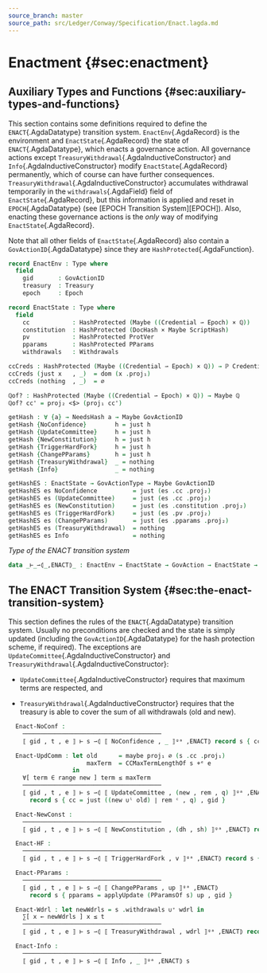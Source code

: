 ```yaml
---
source_branch: master
source_path: src/Ledger/Conway/Specification/Enact.lagda.md
---
```


# Enactment {#sec:enactment}

<!--
```agda
{-# OPTIONS --safe #-}

open import Data.Nat.Properties using (+-0-monoid)
open import Data.Rational using (ℚ)

open import Ledger.Prelude
open import Ledger.Conway.Specification.Gov.Base

module Ledger.Conway.Specification.Enact (gs : _) (open GovStructure gs) where

open import Ledger.Conway.Specification.Gov.Actions gs
```
-->


## Auxiliary Types and Functions {#sec:auxiliary-types-and-functions}

This section contains some definitions required to define the
`ENACT`{.AgdaDatatype} transition system.  `EnactEnv`{.AgdaRecord} is the environment
and `EnactState`{.AgdaRecord} the state of `ENACT`{.AgdaDatatype}, which enacts a
governance action.  All governance actions except
`TreasuryWithdrawal`{.AgdaInductiveConstructor} and
`Info`{.AgdaInductiveConstructor} modify `EnactState`{.AgdaRecord} permanently,
which of course can have further consequences.
`TreasuryWithdrawal`{.AgdaInductiveConstructor} accumulates withdrawal temporarily in
the `withdrawals`{.AgdaField} field of `EnactState`{.AgdaRecord}, but this information
is applied and reset in `EPOCH`{.AgdaDatatype} (see [EPOCH Transition System][EPOCH]).
Also, enacting these governance actions is the *only* way of modifying
`EnactState`{.AgdaRecord}.

Note that all other fields of `EnactState`{.AgdaRecord} also contain a
`GovActionID`{.AgdaDatatype} since they are `HashProtected`{.AgdaFunction}.

```agda
record EnactEnv : Type where
  field
    gid       : GovActionID
    treasury  : Treasury
    epoch     : Epoch

record EnactState : Type where
  field
    cc            : HashProtected (Maybe ((Credential ⇀ Epoch) × ℚ))
    constitution  : HashProtected (DocHash × Maybe ScriptHash)
    pv            : HashProtected ProtVer
    pparams       : HashProtected PParams
    withdrawals   : Withdrawals
```

<!--
```agda
record HasEnactState {a} (A : Type a) : Type a where
  field EnactStateOf : A → EnactState
open HasEnactState ⦃...⦄ public

instance
  HasPParams-EnactState : HasPParams EnactState
  HasPParams-EnactState .PParamsOf = proj₁ ∘ EnactState.pparams

  HasccMaxTermLength-EnactState : HasCCMaxTermLength EnactState
  HasccMaxTermLength-EnactState .CCMaxTermLengthOf = PParams.ccMaxTermLength ∘ PParamsOf

  HasWithdrawals-EnactState : HasWithdrawals EnactState
  HasWithdrawals-EnactState .WithdrawalsOf = EnactState.withdrawals

  unquoteDecl HasCast-EnactEnv = derive-HasCast
    [ (quote EnactEnv , HasCast-EnactEnv) ]

open EnactState
```
-->

```agda
ccCreds : HashProtected (Maybe ((Credential ⇀ Epoch) × ℚ)) → ℙ Credential
ccCreds (just x   , _)  = dom (x .proj₁)
ccCreds (nothing  , _)  = ∅

ℚof? : HashProtected (Maybe ((Credential ⇀ Epoch) × ℚ)) → Maybe ℚ
ℚof? cc' = proj₂ <$> (proj₁ cc')

getHash : ∀ {a} → NeedsHash a → Maybe GovActionID
getHash {NoConfidence}        h = just h
getHash {UpdateCommittee}     h = just h
getHash {NewConstitution}     h = just h
getHash {TriggerHardFork}     h = just h
getHash {ChangePParams}       h = just h
getHash {TreasuryWithdrawal}  _ = nothing
getHash {Info}                _ = nothing

getHashES : EnactState → GovActionType → Maybe GovActionID
getHashES es NoConfidence          = just (es .cc .proj₂)
getHashES es (UpdateCommittee)     = just (es .cc .proj₂)
getHashES es (NewConstitution)     = just (es .constitution .proj₂)
getHashES es (TriggerHardFork)     = just (es .pv .proj₂)
getHashES es (ChangePParams)       = just (es .pparams .proj₂)
getHashES es (TreasuryWithdrawal)  = nothing
getHashES es Info                  = nothing
```

*Type of the ENACT transition system*

```agda
data _⊢_⇀⦇_,ENACT⦈_ : EnactEnv → EnactState → GovAction → EnactState → Type
```

<!--
```agda
private variable
  s : EnactState
  up : PParamsUpdate
  new : Credential ⇀ Epoch
  rem : ℙ Credential
  q : ℚ
  dh : DocHash
  sh : Maybe ScriptHash
  v : ProtVer
  wdrl : Withdrawals
  t : Treasury
  gid : GovActionID
  e : Epoch

instance
  _ = +-0-monoid
```
-->


## The <span class="AgdaDatatype">ENACT</span> Transition System {#sec:the-enact-transition-system}

This section defines the rules of the `ENACT`{.AgdaDatatype} transition system.
Usually no preconditions are checked and the state is simply updated (including the
`GovActionID`{.AgdaDatatype} for the hash protection scheme, if
required).  The exceptions are `UpdateCommittee`{.AgdaInductiveConstructor} and
`TreasuryWithdrawal`{.AgdaInductiveConstructor}:

- `UpdateCommittee`{.AgdaInductiveConstructor} requires that maximum
  terms are respected, and

- `TreasuryWithdrawal`{.AgdaInductiveConstructor} requires that the
  treasury is able to cover the sum of all withdrawals (old and new).

<!--
```agda
open PParams using (ccMaxTermLength)
open EnactState using (cc)
data _⊢_⇀⦇_,ENACT⦈_ where
```
-->

```agda
  Enact-NoConf :
    ───────────────────────────────────────
    ⟦ gid , t , e ⟧ ⊢ s ⇀⦇ ⟦ NoConfidence , _ ⟧ᵍᵃ ,ENACT⦈ record s { cc = nothing , gid }

  Enact-UpdComm : let old      = maybe proj₁ ∅ (s .cc .proj₁)
                      maxTerm  = CCMaxTermLengthOf s +ᵉ e
                  in
    ∀[ term ∈ range new ] term ≤ maxTerm
    ───────────────────────────────────────
    ⟦ gid , t , e ⟧ ⊢ s ⇀⦇ ⟦ UpdateCommittee , (new , rem , q) ⟧ᵍᵃ ,ENACT⦈
      record s { cc = just ((new ∪ˡ old) ∣ rem ᶜ , q) , gid }

  Enact-NewConst :
    ───────────────────────────────────────
    ⟦ gid , t , e ⟧ ⊢ s ⇀⦇ ⟦ NewConstitution , (dh , sh) ⟧ᵍᵃ ,ENACT⦈ record s { constitution = (dh , sh) , gid }

  Enact-HF :
    ───────────────────────────────────────
    ⟦ gid , t , e ⟧ ⊢ s ⇀⦇ ⟦ TriggerHardFork , v ⟧ᵍᵃ ,ENACT⦈ record s { pv = v , gid }

  Enact-PParams :
    ───────────────────────────────────────
    ⟦ gid , t , e ⟧ ⊢ s ⇀⦇ ⟦ ChangePParams , up ⟧ᵍᵃ ,ENACT⦈
      record s { pparams = applyUpdate (PParamsOf s) up , gid }

  Enact-Wdrl : let newWdrls = s .withdrawals ∪⁺ wdrl in
    ∑[ x ← newWdrls ] x ≤ t
    ───────────────────────────────────────
    ⟦ gid , t , e ⟧ ⊢ s ⇀⦇ ⟦ TreasuryWithdrawal , wdrl ⟧ᵍᵃ ,ENACT⦈ record s { withdrawals = newWdrls }

  Enact-Info :
    ───────────────────────────────────────
    ⟦ gid , t , e ⟧ ⊢ s ⇀⦇ ⟦ Info , _ ⟧ᵍᵃ ,ENACT⦈ s
```

